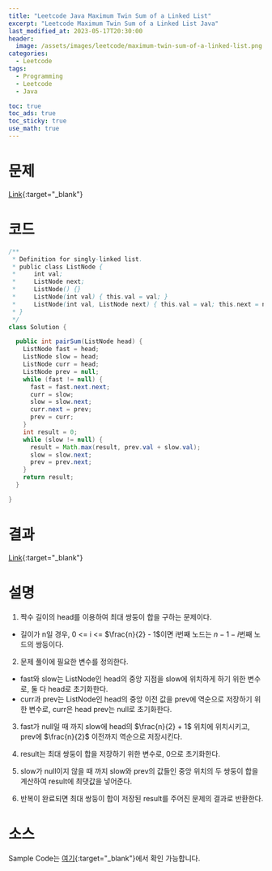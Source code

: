 ```yaml
---
title: "Leetcode Java Maximum Twin Sum of a Linked List"
excerpt: "Leetcode Maximum Twin Sum of a Linked List Java"
last_modified_at: 2023-05-17T20:30:00
header:
  image: /assets/images/leetcode/maximum-twin-sum-of-a-linked-list.png
categories:
  - Leetcode
tags:
  - Programming
  - Leetcode
  - Java

toc: true
toc_ads: true
toc_sticky: true
use_math: true
---
```

# 문제
[Link](https://leetcode.com/problems/maximum-twin-sum-of-a-linked-list){:target="_blank"}

# 코드
```java
/**
 * Definition for singly-linked list.
 * public class ListNode {
 *     int val;
 *     ListNode next;
 *     ListNode() {}
 *     ListNode(int val) { this.val = val; }
 *     ListNode(int val, ListNode next) { this.val = val; this.next = next; }
 * }
 */
class Solution {

  public int pairSum(ListNode head) {
    ListNode fast = head;
    ListNode slow = head;
    ListNode curr = head;
    ListNode prev = null;
    while (fast != null) {
      fast = fast.next.next;
      curr = slow;
      slow = slow.next;
      curr.next = prev;
      prev = curr;
    }
    int result = 0;
    while (slow != null) {
      result = Math.max(result, prev.val + slow.val);
      slow = slow.next;
      prev = prev.next;
    }
    return result;
  }

}
```

# 결과
[Link](https://leetcode.com/problems/maximum-twin-sum-of-a-linked-list/submissions/952029289/){:target="_blank"}

# 설명
1. 짝수 길이의 head를 이용하여 최대 쌍둥이 합을 구하는 문제이다.
- 길이가 n일 경우, 0 <= i <= $\frac{n}{2} - 1$이면 i번째 노드는 $n - 1 - i$번째 노드의 쌍둥이다.

2. 문제 풀이에 필요한 변수를 정의한다.
- fast와 slow는 ListNode인 head의 중앙 지점을 slow에 위치하게 하기 위한 변수로, 둘 다 head로 초기화한다.
- curr과 prev는 ListNode인 head의 중앙 이전 값을 prev에 역순으로 저장하기 위한 변수로, curr은 head prev는 null로 초기화한다.

3. fast가 null일 때 까지 slow에 head의 $\frac{n}{2} + 1$ 위치에 위치시키고, prev에 $\frac{n}{2}$ 이전까지 역순으로 저장시킨다.

4. result는 최대 쌍둥이 합을 저장하기 위한 변수로, 0으로 초기화한다.

5. slow가 null이지 않을 때 까지 slow와 prev의 값들인 중앙 위치의 두 쌍둥이 합을 계산하여 result에 최댓값을 넣어준다.

6. 반복이 완료되면 최대 쌍둥이 합이 저장된 result를 주어진 문제의 결과로 반환한다.

# 소스
Sample Code는 [여기](https://github.com/GracefulSoul/leetcode/blob/master/src/main/java/gracefulsoul/problems/MaximumTwinSumOfALinkedList.java){:target="_blank"}에서 확인 가능합니다.